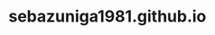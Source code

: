 # sebazuniga1981.github.io
<!-- !pull request
<!--* https://github.com/Rcaceresq/rcaceresq.github.io/pull/1-->
<!-- * https://github.com/josecatalan30/josecatalan30.github.io/pull/1 -->



<!-- !fork
<!--* https://github.com/sebazuniga1981/rcaceresq.github.io-->
<!--* https://github.com/sebazuniga1981/josecatalan30.github.io -->

<!--!commit
<!--* https://github.com/sebazuniga1981/rcaceresq.github.io/commit/e546f0ba288ec425feddd4397ee9625f96f28a19 -->
<!--* https://github.com/sebazuniga1981/josecatalan30.github.io/commit/4a9ef6e0ecc9e6ee4c5126ade31d2c0cfc0660dc -->
